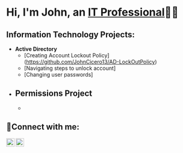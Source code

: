 <h1>Hi, I'm John, an <a href="https://www.linkedin.com/in/john-cicero-a481671b7/">IT Professional</a>👨‍💻</h1>

<h2> Information Technology Projects:</h2>

- <b>Active Directory </b>   
  - [Creating Account Lockout Policy] (https://github.com/JohnCicero13/AD-LockOutPolicy)
  - [Navigating steps to unlock account]
  - [Changing user passwords]
- <b>Permissions Project</b>
  - 
  - 

<h2>🤳Connect with me:</h2>

[<img align="left" alt="Josh | LinkedIn" width="22px" src="https://cdn.jsdelivr.net/npm/simple-icons@v3/icons/linkedin.svg" />][linkedin]
[<img align="left" alt="Josh | Instagram" width="22px" src="https://cdn.jsdelivr.net/npm/simple-icons@v3/icons/instagram.svg" />][instagram]

[instagram]: https://www.instagram.com/J.Cicer00
[linkedin]: https://www.linkedin.com/in/john-cicero-a481671b7/

